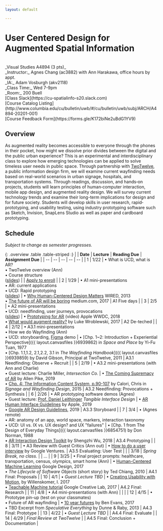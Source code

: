 ```yaml
---
layout: default

---
```


# User Centered Design for Augmented Spatial Information

<br>
_Visual Studies A4894 (3 pts)_ <br>
_Instructor:_ Agnes Chang (ac3882) with Ann Harakawa, office hours by appt. <br>
_IA:_ Adam Vosburgh (akv2118)<br>
_Class Time:_ Wed 7-9pm <br>
_Room:_ 200 Buell <br>
[Class Slack](https://cu-spatialinfo-s20.slack.com) <br>
[Course Catalog Listing](http://www.columbia.edu/cu/bulletin/uwb/#/cu/bulletin/uwb/subj/ARCH/A4894-20201-001) <br>
[Course Feedback Form](https://forms.gle/K172biNe2uBdG1YV9) <br>

## Overview

As augmented reality becomes accessible to everyone through the phones in their pocket, how might we dissolve prior divides between the digital and the public urban experience? This is an experimental and interdisciplinary class to explore how emerging technologies can be applied to solve timeless user needs in public space. Through partnership with [TwoTwelve](http://www.twotwelve.com/), a public information design firm, we will examine current wayfinding needs based on real-world scenarios in urban signage, hospitals, and transportation systems. Through readings, discussion, and hands‐on projects, students will learn principles of human‐computer interaction, mobile app design, and augmented reality design. We will survey current technology trends and examine their long-term implications for design and for future society. Students will develop skills in user research, rapid‐prototyping, and usability testing, using industry prototyping software such as Sketch, Invision, SnapLens Studio as well as paper and cardboard prototyping.


## Schedule
_Subject to change as semester progresses._

{: .overview .table .table-striped :}
|  | **Date** | **Lecture** | **Reading Due** | **Assignment Due** |
| -- | -- | -- | -- | -- |
| 1        | 1/22     | • What is UCD, what is AR?<br>• TwoTwelve overview (Ann)<br>• Course structure<br>([slides](https://docs.google.com/presentation/d/13yrgzOjsCOtmdtj6PEFNqrDayXyoDiWz1_qs4MgI0Iw/edit?usp=sharing)) |                                                                                                                                                                                                                                                                                 | [Apply to enroll](https://forms.gle/dKc8YTB8YCKDW2Ya6) |
| 2        | 1/29   | • A1 mini-presentations<br>• AR: current applications<br>• UCD: Rapid prototyping<br>([slides](https://docs.google.com/presentation/d/1ccvYpHhp8exK7g_gcnSIGDoC7seHlM-0NR6kS5Uez0M/edit?usp=sharing))           | • [Why Human-Centered Design Matters](https://www.wired.com/insights/2013/12/human-centered-design-matters/) WIRED, 2013<br>• [The future of AR will be boring](https://medium.com/@warronbebster/the-future-of-augmented-reality-will-be-boring-fc95be238ef4) medium.com, 2017 | A1 Five days |
| 3        | 2/5      | • A2 mini-presentations<br>• UCD: needfinding, user journeys, provocations<br>([slides](https://docs.google.com/presentation/d/1f2ZJGiyUhmMy9Bh5tzDzzcNx9Wa7O5nMFnHWGsdbLcw/edit?usp=sharing))                             | • [Prototyping for AR](https://developer.apple.com/videos/play/wwdc2018/808/) (video) Apple WWDC, 2018<br>• [What would augment reality?](https://www.lukew.com/ff/entry.asp?1974) by Luke Wroblewski, 2017                                                                        | A2 De-teched                                           |
| 4        | 2/12     | • A3.1 mini-presentations<br>• How we do Wayfinding (Ann)<br>• UCD: storyboarding, [Figma](http://figma.com/) demo                                                   | • [Chp. 1~2: Introduction + Experiential Perspective]({{ layout.canvasfiles }}6939862) in _Space and Place_ by Yi-Fu Tuan, 1977<br>• [Chp. 1.1,1.2, 2.1,2.2, 3.1 in _The Wayfinding Handbook_]({{ layout.canvasfiles }}6939859) by David Gibson, Principal at TwoTwelve, 2011                                                                                                                                                                      | A3.1 Needfinding: Observe + Recruit                  |
| 5        | 2/19     | • A3.2 mini-presentations (with Ann and Charlie)<br>• Guest lecture: Charlie Miller, _Intersection Co._ | • [The Coming Supremacy of AR](https://allenpike.com/2019/the-supremacy-of-ar) by Allen Pike, 2019<br>• [Chp. 4: The Information Content System, p.90-107](https://clio.columbia.edu/catalog/11557934) by Calori, Chris in _Signage and Wayfinding Design_, 2015 | A3.2 Needfinding: Provocations + Synthesis             |
| 6        | 2/26     | • AR prototyping software demos (Agnes)<br>• Guest lecture: [Prof. Daniel Leithinger](https://www.colorado.edu/atlas/daniel-leithinger) _Tangible Interface Design_                            | • [AR Human Interface Guidelines](https://developer.apple.com/ios/human-interface-guidelines/technologies/augmented-reality/) by Apple, 2019<br>• [Google AR Design Guidelines](https://designguidelines.withgoogle.com/ar-design/augmented-reality-design-guidelines/), 2019                                                                                                                                                                                                                 | A3.3 Storyboard                           |
| 7        | 3/4      | • (Agnes remote)<br>• AR: anatomy of an app, world space, markers, interaction taxonomy<br>• UCD: UI vs. IX vs. UX design? and UX "failures"        | • [Chp. 1 from The Design of Everyday Things]({{ layout.canvasfiles }}6854751) by Don Norman, 1988<br>• [AR Interaction Design Toolkit](https://blog.prototypr.io/ar-interaction-design-toolkit-f47ca0733e31) by Shengzhi Wu, 2018                                                                                                                                    | A3.4 Prototyping                            |
| 8        | 3/11     | • A3 Review with Guest Critics (Ann out)                                                               | • [How to do a user interview](https://www.youtube.com/watch?v=Qq3OiHQ-HCU) by Google Ventures.                                                                                                                                                                                 | A3.5 Evaluating: User Test                             |
|          | 3/18     | *Spring Break, no class.*                                                                              |                                                                                                                                                                                                                                                                                 | …                                                      |
| 9        | 3/25     | • Final project prompts: healthcare, transportation, census, olympics, smart home (Ann)                | • [Human-Centered Machine Learning](https://medium.com/google-design/human-centered-machine-learning-a770d10562cd) Google Design, 2017<br>• _The Lifecycle of Software Objects_ (short story) by Ted Chiang, 2010                                                                                                                                        | A4.1 Final: Proposals                                  |
| 10       | 4/1      | • *Guest Lecture TBD*                                                                                  | • [Creating Usability with Motion](https://medium.com/ux-in-motion/creating-usability-with-motion-the-ux-in-motion-manifesto-a87a4584ddc), by Willenskomer, I. 2017<br>• [Teachable Machine tutorial](https://teachablemachine.withgoogle.com/) Google Creative Lab, 2017                                                                                                             | A4.2 Final: Research                                   |
| 11       | 4/8      | • A4 mini-presentations (with Ann)                                                                     |                                                                                                                                                                                                                                                                                 |                                                        |
| 12       | 4/15     | • Prototype pin-up (test on your classmates)<br>• Future of AR wayfinding                              | • [10 year futures](https://www.ben-evans.com/benedictevans/2017/11/29/presentation-ten-year-futures) by Ben Evans, 2017<br>• TBD Excerpt from _Speculative Everything_ by Dunne & Raby, 2013                                                                                                                                                        | A4.3 Final: Prototype                                  |
| 13       | 4/22     | • *Guest Lecture TBD*                                                                                  |                                                                                                                                                                                                                                                                                 | A4.4 Final: Evaluate                                   |
| 14       | 4/29     | *Final Review at TwoTwelve*                                                                      |                                                                                                                                                                                                                                                                                 | A4.5 Final: Conclusion + Documentation                 |
